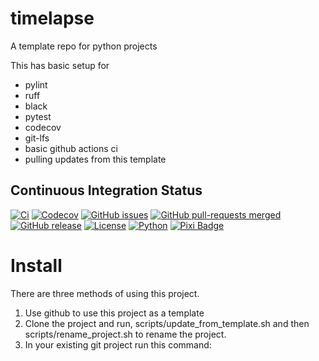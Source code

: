 # timelapse
A template repo for python projects

This has basic setup for

* pylint
* ruff
* black
* pytest
* codecov
* git-lfs
* basic github actions ci
* pulling updates from this template


## Continuous Integration Status

[![Ci](https://github.com/blooop/timelapse/actions/workflows/ci.yml/badge.svg?branch=main)](https://github.com/blooop/timelapse/actions/workflows/ci.yml?query=branch%3Amain)
[![Codecov](https://codecov.io/gh/blooop/timelapse/branch/main/graph/badge.svg?token=Y212GW1PG6)](https://codecov.io/gh/blooop/timelapse)
[![GitHub issues](https://img.shields.io/github/issues/blooop/timelapse.svg)](https://GitHub.com/blooop/timelapse/issues/)
[![GitHub pull-requests merged](https://badgen.net/github/merged-prs/blooop/timelapse)](https://github.com/blooop/timelapse/pulls?q=is%3Amerged)
[![GitHub release](https://img.shields.io/github/release/blooop/timelapse.svg)](https://GitHub.com/blooop/timelapse/releases/)
[![License](https://img.shields.io/pypi/l/bencher)](https://opensource.org/license/mit/)
[![Python](https://img.shields.io/badge/python-3.10%20%7C%203.11-blue)](https://www.python.org/downloads/)
[![Pixi Badge](https://img.shields.io/endpoint?url=https://raw.githubusercontent.com/prefix-dev/pixi/main/assets/badge/v0.json)](https://pixi.sh)


# Install

There are three methods of using this project.  

1. Use github to use this project as a template
2. Clone the project and run, scripts/update_from_template.sh and then scripts/rename_project.sh to rename the project.
3. In your existing git project run this command:

```

```